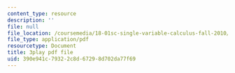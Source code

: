 ```yaml
---
content_type: resource
description: ''
file: null
file_location: /coursemedia/18-01sc-single-variable-calculus-fall-2010/390e941c79322c8d67298d702da77f69_kCPVBl953eY.pdf
file_type: application/pdf
resourcetype: Document
title: 3play pdf file
uid: 390e941c-7932-2c8d-6729-8d702da77f69
---
```

